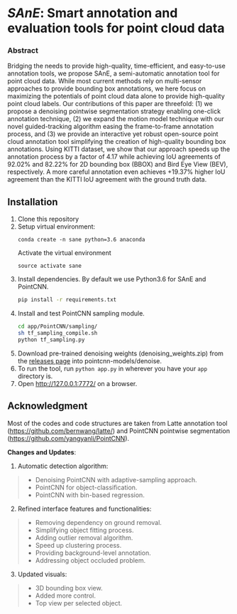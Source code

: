 
# _SAnE_: Smart annotation and evaluation tools for point cloud data

### Abstract
Bridging the needs to provide high-quality, time-efficient, and easy-to-use annotation tools, we propose SAnE, a semi-automatic annotation tool for point cloud data. While most current methods rely on multi-sensor approaches to provide bounding box annotations, we here focus on maximizing the potentials of point cloud data alone to provide high-quality point cloud labels. Our contributions of this paper are threefold: (1) we propose a denoising pointwise segmentation strategy enabling one-click annotation technique, (2) we expand the motion model technique with our novel guided-tracking algorithm easing the frame-to-frame annotation process, and (3) we provide an interactive yet robust open-source point cloud annotation tool simplifying the creation of high-quality bounding box annotations. Using KITTI dataset, we show that our approach speeds up the annotation process by a factor of 4.17 while achieving IoU agreements of 92.02\% and 82.22\% for 2D bounding box (BBOX) and Bird Eye View (BEV), respectively. A more careful annotation even achieves +19.37\% higher IoU agreement than the KITTI IoU agreement with the ground truth data.

## Installation
1. Clone this repository
2. Setup virtual environment:
   ```Shell
   conda create -n sane python=3.6 anaconda
   ```
   Activate the virtual environment
   ```Shell
   source activate sane
   ```
3. Install dependencies. By default we use Python3.6 for SAnE and PointCNN.
   ```bash
   pip install -r requirements.txt
   ```
3. Install and test PointCNN sampling module.
   ```bash
   cd app/PointCNN/sampling/
   sh tf_sampling_compile.sh
   python tf_sampling.py
   ```
4. Download pre-trained denoising weights (denoising_weights.zip) from the [releases page](https://drive.google.com/open?id=1Uysbfz_4cdl9BQAYHBUBw7wCs_zZ6SNA) into pointcnn-models/denoise.
5. To run the tool, run `python app.py` in wherever you have your `app` directory is.
6. Open http://127.0.0.1:7772/ on a browser.


## Acknowledgment

Most of the codes and code structures are taken from Latte annotation tool (https://github.com/bernwang/latte/) and PointCNN pointwise segmentation (https://github.com/yangyanli/PointCNN).

**Changes and Updates**:
1. Automatic detection algorithm:
> - Denoising PointCNN with adaptive-sampling approach.
> - PointCNN for object-classification.
> - PointCNN with bin-based regression.

2. Refined interface features and functionalities:
> - Removing dependency on ground removal.
> - Simplifying object fitting process.
> - Adding outlier removal algorithm.
> - Speed up clustering process.
> - Providing background-level annotation.
> - Addressing object occluded problem.

3. Updated visuals:
> - 3D bounding box view.
> - Added more control.
> - Top view per selected object.

